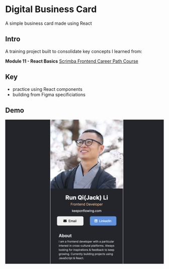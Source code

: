 # Digital Business Card
A simple business card made using React 

<!-- [Site Live](https://tiny-mochi-3e1c9c.netlify.app/) -->

## Intro
A training project built to consolidate key concepts I learned from:

**Module 11 - React Basics** [Scrimba Frontend Career Path Course](https://scrimba.com/learn/frontend) 


## Key
- practice using React components
- building from Figma specificiations

## Demo
 ![](/images/demo.png)



